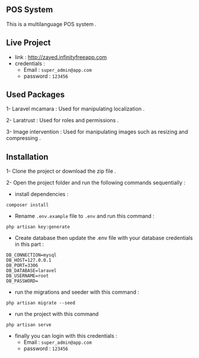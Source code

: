 ## POS System
This is a multilanguage POS system .

## Live Project
* link  :  http://zayed.infinityfreeapp.com 
* credentials :
    * Email : ` super_admin@app.com `
    * password  : ` 123456 `


## Used Packages
1- Laravel mcamara : Used for manipulating localization .

2- Laratrust : Used for roles and permissions .

3- Image intervention : Used for manipulating images such as resizing and compressing .


## Installation

1- Clone the project or download the zip file .

2- Open the project folder and run the following commands sequentially : 
* install dependencies : 
```
composer install 
```

* Rename ` .env.example ` file to ` .env ` and run this command :
```
php artisan key:generate
```

* Create database then update the .env file with your database credentials in this part :
```
DB_CONNECTION=mysql
DB_HOST=127.0.0.1
DB_PORT=3306
DB_DATABASE=laravel
DB_USERNAME=root
DB_PASSWORD=
```


* run the migrations and seeder with this command :
```
php artisan migrate --seed
```

* run the project with this command 
```
php artisan serve 
```

* finally you can login with this credentials :
    * Email : ` super_admin@app.com `
    * password  : ` 123456 `







